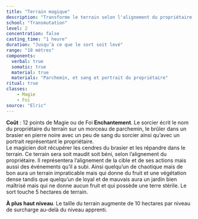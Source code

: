 ```yaml
---
title: "Terrain magique"
description: "Transforme le terrain selon l'alignement du propriétaire."
school: "Transmutation"
level: 2
concentration: false
casting_time: "1 heure"
duration: "Jusqu’à ce que le sort soit levé"
range: "18 mètres"
components:
  verbal: true
  somatic: true
  material: true
  materials: "Parchemin, et sang et portrait du propriétaire"
ritual: true
classes:
    - Magie
    - Foi
source: "Elric"    
---
```

**Coût** : 12 points de Magie ou de Foi
**Enchantement**. Le sorcier écrit le nom du propriétaire du terrain sur un morceau de parchemin, le brûler dans un brasier en pierre noire avec un peu de sang du sorcier ainsi qu’avec un portrait représentant le propriétaire.   
Le magicien doit récupérer les cendres du brasier et les répandre dans le terrain. Ce terrain sera soit maudit soit béni, selon l’alignement du propriétaire. Il représentera l’alignement de la cible et de ses actions mais aussi des événements qu’il a subi. Ainsi quelqu’un de chaotique mais de bon aura un terrain impraticable mais qui donne du fruit et une végétation dense tandis que quelqu’un de loyal et de mauvais aura un jardin bien maîtrisé mais qui ne donne aucun fruit et qui possède une terre stérile. Le sort touche 5 hectares de terrain.  

**À plus haut niveau**. Le taille du terrain augmente de 10 hectares par niveau de surcharge au-delà du niveau apprenti.
